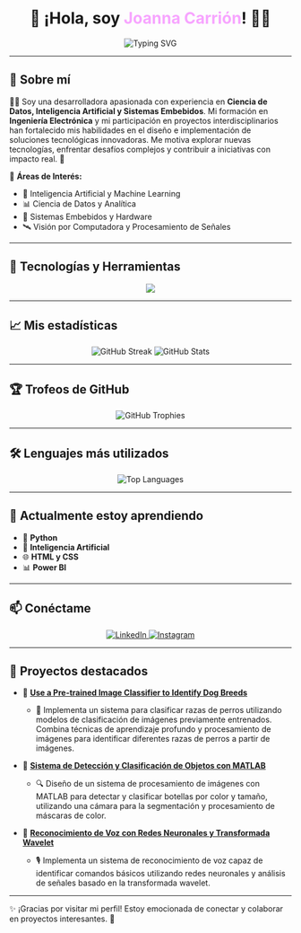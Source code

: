 <h1 align="center">🚀 ¡Hola, soy <span style="color:#F7A5FF">Joanna Carrión</span>! 👩‍💻</h1>

<p align="center">
  <img src="https://readme-typing-svg.herokuapp.com?font=Fira+Code&weight=500&size=22&pause=1000&color=F7A5FF&center=true&vCenter=true&width=800&lines=☀️+Desarrolladora+Apasionada;📊+Ciencia+de+Datos;🤖+Inteligencia+Artificial;🔧+Sistemas+Embebidos" alt="Typing SVG">
</p>

---

## 🌟 Sobre mí

👩‍💻 Soy una desarrolladora apasionada con experiencia en **Ciencia de Datos, Inteligencia Artificial y Sistemas Embebidos**. Mi formación en **Ingeniería Electrónica** y mi participación en proyectos interdisciplinarios han fortalecido mis habilidades en el diseño e implementación de soluciones tecnológicas innovadoras. Me motiva explorar nuevas tecnologías, enfrentar desafíos complejos y contribuir a iniciativas con impacto real. 🚀

📌 **Áreas de Interés:**
- 🤖 Inteligencia Artificial y Machine Learning
- 📊 Ciencia de Datos y Analítica
- 🔧 Sistemas Embebidos y Hardware
- 🛰️ Visión por Computadora y Procesamiento de Señales

---

## 🚀 Tecnologías y Herramientas
<p align="center">
  <img src="https://skillicons.dev/icons?i=python,javascript,matlab,html,css,github,vscode,tensorflow,pytorch" />
</p>

---

## 📈 Mis estadísticas
<p align="center">
  <img src="https://github-readme-streak-stats.herokuapp.com/?user=Joanna20Carrion&theme=radical" alt="GitHub Streak" /> 
  <img src="https://github-readme-stats.vercel.app/api?username=Joanna20Carrion&show_icons=true&theme=radical" alt="GitHub Stats" />
</p>

---

## 🏆 Trofeos de GitHub
<p align="center">
  <img src="https://github-profile-trophy.vercel.app/?username=Joanna20Carrion&theme=juicyfresh&title=LongTimeUser,Followers,Experience,Stars,Commits,Issues,PullRequest,Repositories,Reviews&margin-w=20" alt="GitHub Trophies" />
</p>

---

## 🛠 Lenguajes más utilizados
<p align="center">
  <img src="https://github-readme-stats.vercel.app/api/top-langs/?username=Joanna20Carrion&layout=compact&langs_count=100&theme=tokyonight" alt="Top Languages" />
</p>

---

## 🌱 Actualmente estoy aprendiendo
- 🐍 **Python** 
- 🤖 **Inteligencia Artificial**
- 🌐 **HTML y CSS**
- 📊 **Power BI**

---

## 📫 Conéctame
<p align="center">
  <a href="https://www.linkedin.com/in/joanna-carrion-perez/">
    <img src="https://img.shields.io/badge/-LinkedIn-blue?style=for-the-badge&logo=linkedin&logoColor=white" alt="LinkedIn" />
  </a>
  <a href="https://www.instagram.com/joannacarrionperez/">
    <img src="https://img.shields.io/badge/-Instagram-E4405F?style=for-the-badge&logo=instagram&logoColor=white" alt="Instagram" />
  </a>
</p>

---

## 📝 Proyectos destacados

- 📌 **[Use a Pre-trained Image Classifier to Identify Dog Breeds](https://github.com/Joanna20Carrion/Dog-Breed-Classification-Using-Pretrained-Models)**
  - 🐶 Implementa un sistema para clasificar razas de perros utilizando modelos de clasificación de imágenes previamente entrenados. Combina técnicas de aprendizaje profundo y procesamiento de imágenes para identificar diferentes razas de perros a partir de imágenes.

- 📌 **[Sistema de Detección y Clasificación de Objetos con MATLAB](https://github.com/Joanna20Carrion/Sistema-de-Deteccion-y-Clasificacion-de-Botellas-con-MATLAB)**
  - 🔍 Diseño de un sistema de procesamiento de imágenes con MATLAB para detectar y clasificar botellas por color y tamaño, utilizando una cámara para la segmentación y procesamiento de máscaras de color.

- 📌 **[Reconocimiento de Voz con Redes Neuronales y Transformada Wavelet](https://github.com/Joanna20Carrion/Reconocimiento-de-Voz-con-Redes-Neuronales-y-Transformada-Wavelet)**
  - 🎙️ Implementa un sistema de reconocimiento de voz capaz de identificar comandos básicos utilizando redes neuronales y análisis de señales basado en la transformada wavelet.

---

✨ ¡Gracias por visitar mi perfil! Estoy emocionada de conectar y colaborar en proyectos interesantes. 🚀 
